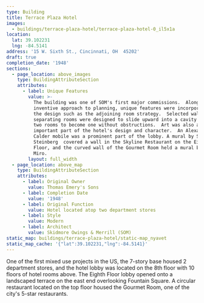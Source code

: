 ```yaml
---
type: Building
title: Terrace Plaza Hotel
images:
  - buildings/terrace-plaza-hotel/terrace-plaza-hotel-0_il5x1a
location:
  lat: 39.102231
  lng: -84.5141
address: '15 W. Sixth St., Cincinnati, OH  45202'
draft: true
completion_date: '1948'
sections:
  - page_location: above_images
    type: BuildingAttributeSection
    attributes:
      - label: Unique Features
        value: >-
          The building was one of SOM's first major commissions.  Along with the
          inventive approach to planning, unique features were incorporated in
          the design such as the adjoining room strategy.  Selected wall
          separating rooms were designed to slide upward into a cavity to allow
          two rooms to become one without obstructions.  Art was also an
          important part of the hotel's design and character.  An Alexander
          Calder mobile was a prominent part of the lobby. A mural by Saul
          Steinberg  covered a wall in the Skyline Restaurant on the Eighth
          Floor, and the curved wall of the Gourmet Room held a mural by Joan
          Miro.
        layout: full_width
  - page_location: above_map
    type: BuildingAttributeSection
    attributes:
      - label: Original Owner
        value: Thomas Emery's Sons
      - label: Completion Date
        value: '1948'
      - label: Original Function
        value: Hotel located atop two department stores
      - label: Style
        value: Modern
      - label: Architect
        value: Skidmore Owings & Merrill (SOM)
static_map: buildings/terrace-plaza-hotel/static-map_nyavet
static_map_cache: '{"lat":39.102231,"lng":-84.5141}'
---
```


One of the first mixed use projects in the US, the 7-story base housed 2 department stores, and the hotel lobby was located on the 8th floor with 10 floors of hotel rooms above. The Eighth Floor lobby opened onto a landscaped terrace on the east end overlooking Fountain Square. A circular restaurant located on the top floor housed the Gourmet Room, one of the city's 5-star restaurants.
